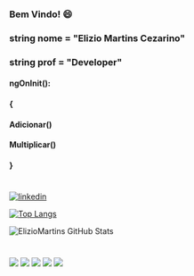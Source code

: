 ### Bem Vindo! 😄 

### string nome = "Elizio Martins Cezarino"
### string prof = "Developer"

####  ngOnInit():
####      {
####        Adicionar()
####        Multiplicar()
####       }
#
<div>

[![linkedin](https://img.shields.io/badge/LinkedIn-0077B5?style=for-the-badge&logo=linkedin&logoColor=white)](https://www.linkedin.com/in/elizio-martins/)
</div>


[![Top Langs](https://github-readme-stats.vercel.app/api/top-langs/?username=ElizioMartins&layout=compact)](https://github.com/ElizioMartins/github-readme-stats)

![ElizioMartins GitHub Stats](https://github-readme-stats.vercel.app/api?username=ElizioMartins&show_icons=true)
#
<div>
  <img src='https://img.shields.io/badge/.NET-5C2D91?style=for-the-badge&logo=.net&logoColor=white'/>
  <img src='https://img.shields.io/badge/Angular-DD0031?style=for-the-badge&logo=angular&logoColor=white'/>
  <img src='https://img.shields.io/badge/JavaScript-F7DF1E?style=for-the-badge&logo=javascript&logoColor=black'/>
  <img src='https://img.shields.io/badge/jQuery-0769AD?style=for-the-badge&logo=jquery&logoColor=white'/>
  <img src='https://img.shields.io/badge/Visual_Studio-5C2D91?style=for-the-badge&logo=visual%20studio&logoColor=white'/>
</div>  
<!--
**ElizioMartins/ElizioMartins** is a ✨ _special_ ✨ repository because its `README.md` (this file) appears on your GitHub profile.

Here are some ideas to get you started:

- 🔭 I’m currently working on ...
- 🌱 I’m currently learning ...
- 👯 I’m looking to collaborate on ...
- 🤔 I’m looking for help with ...
- 💬 Ask me about ...
- 📫 How to reach me: ...
- Pronouns: ...
- ⚡ Fun fact: ...
-->
